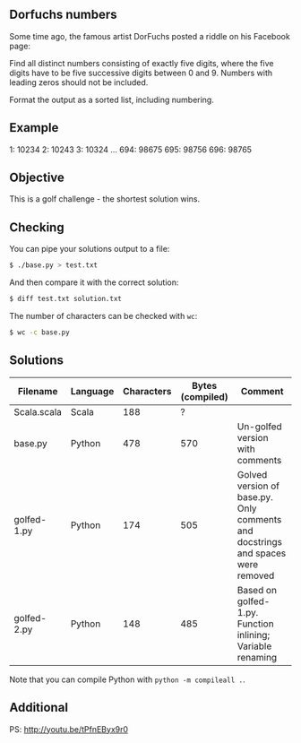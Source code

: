 ## Dorfuchs numbers
Some time ago, the famous artist DorFuchs posted a riddle on his Facebook page:

Find all distinct numbers consisting of exactly five digits, where the five digits have to be five successive digits between 0 and 9.
Numbers with leading zeros should not be included.

Format the output as a sorted list, including numbering.

## Example

1: 10234
2: 10243
3: 10324
...
694: 98675
695: 98756
696: 98765

## Objective
This is a golf challenge - the shortest solution wins.

## Checking

You can pipe your solutions output to a file:

```bash
$ ./base.py > test.txt
```

And then compare it with the correct solution:

```bash
$ diff test.txt solution.txt
```

The number of characters can be checked with `wc`:

```bash
$ wc -c base.py
```

## Solutions

| Filename    | Language | Characters | Bytes (compiled) | Comment                                                                         |
| ----------- | -------- | ---------- | ---------------- | ------------------------------------------------------------------------------- |
| Scala.scala | Scala  | 188 | ?                |                                                                                 |
| base.py     | Python | 478 | 570 | Un-golfed version with comments                                                 |
| golfed-1.py | Python | 174 | 505 | Golved version of base.py. Only comments and docstrings and spaces were removed |
| golfed-2.py | Python   | 148 | 485 | Based on golfed-1.py. Function inlining; Variable renaming     |

Note that you can compile Python with `python -m compileall .`.

## Additional
PS: http://youtu.be/tPfnEByx9r0